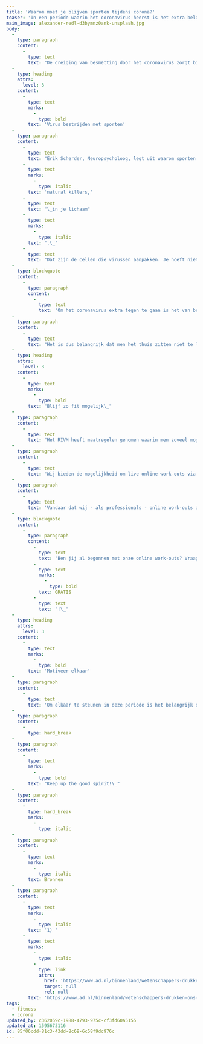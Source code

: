 ```yaml
---
title: 'Waarom moet je blijven sporten tijdens corona?'
teaser: 'In een periode waarin het coronavirus heerst is het extra belangrijk om te blijven bewegen. In deze blog leggen wij uit waarom je veel moet blijven bewegen.'
main_image: alexander-redl-d3bymnz0ank-unsplash.jpg
body:
  -
    type: paragraph
    content:
      -
        type: text
        text: "De dreiging van besmetting door het coronavirus zorgt bij veel mensen voor zowel geestelijke als lichamelijke klachten. De een gaat piekeren en de ander wordt prikkelbaar. Je hoort veel adviezen over het handen wassen, maar nergens wordt benoemd hoe belangrijk het is om te blijven sporten. Om deze reden hebben wij besloten om in deze blog uit te leggen waarom het belangrijk is om te blijven sporten tijdens deze periode waarin corona optreedt.\_"
  -
    type: heading
    attrs:
      level: 3
    content:
      -
        type: text
        marks:
          -
            type: bold
        text: 'Virus bestrijden met sporten'
  -
    type: paragraph
    content:
      -
        type: text
        text: "Erik Scherder, Neuropsycholoog, legt uit waarom sporten belangrijk is tijdens deze periode:\_,,Als je matig intensief beweegt, stijgt het aantal t-cellen en nk-cellen, oftewel\_"
      -
        type: text
        marks:
          -
            type: italic
        text: 'natural killers,'
      -
        type: text
        text: "\_in je lichaam"
      -
        type: text
        marks:
          -
            type: italic
        text: ".\_"
      -
        type: text
        text: "Dat zijn de cellen die virussen aanpakken. Je hoeft niet buiten je grenzen te gaan, maar kom uit die stoel. Ga de trap een paar keer extra op en af, maak een wandeling.” \_ 1)"
  -
    type: blockquote
    content:
      -
        type: paragraph
        content:
          -
            type: text
            text: "Om het coronavirus extra tegen te gaan is het van belang dat je goed blijft bewegen. Het lichaam zal cellen aanmaken die het coronavirus kunnen tegengaan.\_"
  -
    type: paragraph
    content:
      -
        type: text
        text: "Het is dus belangrijk dat men het thuis zitten niet te letterlijk gaat nemen. Je weerstand en immuunsysteem verslechterd wanneer je weinig tot niet beweegt. Dit risico wil je vooral niet nemen tijdens deze periode waarin corona heerst. Vandaar dat het belangrijk is om te blijven sporten.\_"
  -
    type: heading
    attrs:
      level: 3
    content:
      -
        type: text
        marks:
          -
            type: bold
        text: "Blijf zo fit mogelijk\_"
  -
    type: paragraph
    content:
      -
        type: text
        text: "Het RIVM heeft maatregelen genomen waarin men zoveel mogelijk thuis moet blijven. Dit is een belangrijke maatregel die zal helpen met het tegengaan van verspreiding van het coronavirus. Echter, hoe blijf jij zo fit mogelijk wanneer jij de deur niet meer uit kunt?\_"
  -
    type: paragraph
    content:
      -
        type: text
        text: "Wij bieden de mogelijkheid om live online work-outs via Zoom bij te wonen, wij snappen dat sommige mensen het op dit moment niet lukt om live mee te doen. Daar hebben we een oplossing voor, wie bieden ook filmpjes met work-outs aan. Het is namelijk belangrijk dat je juiste oefeningen uitvoert aangezien je lichaam goed moet kunnen herstellen na inspanning. Dit is extra belangrijk nu het corona-virus op de loer ligt. Je wilt namelijk geen blessures oplopen.\_"
  -
    type: paragraph
    content:
      -
        type: text
        text: 'Vandaar dat wij - als professionals - online work-outs aanbieden! Hierdoor hoef jij niet heel internet af te zoeken naar leuke work-outs en je af te vragen of het wel de geschikte oefeningen zijn. Wij bieden 2 keer per week een live online workout aan en 2 keer per week maken we nieuwe work-out video''s. Hierin leggen wij alle oefeningen tot in de puntjes uit. Op deze manier train jij alle spieren op de juiste manier en is de kans kleiner dat jij het coronavirus (zwaar) te pakken krijgt.'
  -
    type: blockquote
    content:
      -
        type: paragraph
        content:
          -
            type: text
            text: "Ben jij al begonnen met onze online work-outs? Vraag ze nu aan en start met trainen!\_Ontvang vandaag nog je eerste online work-out\_"
          -
            type: text
            marks:
              -
                type: bold
            text: GRATIS
          -
            type: text
            text: "!\_"
  -
    type: heading
    attrs:
      level: 3
    content:
      -
        type: text
        marks:
          -
            type: bold
        text: 'Motiveer elkaar'
  -
    type: paragraph
    content:
      -
        type: text
        text: 'Om elkaar te steunen in deze periode is het belangrijk dat wij elkaar blijven motiveren. Motiveer elkaar bijvoorbeeld door jouw workout foto''s en video''s online te posten! Tag ons @activefitnl zodat wij jou foto''s en video''s kunnen delen. Op deze manier inspireren en motiveren we elkaar om lekker te blijven sporten.'
  -
    type: paragraph
    content:
      -
        type: hard_break
  -
    type: paragraph
    content:
      -
        type: text
        marks:
          -
            type: bold
        text: "Keep up the good spirit!\_"
  -
    type: paragraph
    content:
      -
        type: hard_break
        marks:
          -
            type: italic
  -
    type: paragraph
    content:
      -
        type: text
        marks:
          -
            type: italic
        text: Bronnen
  -
    type: paragraph
    content:
      -
        type: text
        marks:
          -
            type: italic
        text: '1) '
      -
        type: text
        marks:
          -
            type: italic
          -
            type: link
            attrs:
              href: 'https://www.ad.nl/binnenland/wetenschappers-drukken-ons-op-het-hart-nederlanders-blijf-in-beweging~a657189d/?referrer=https://www.google.com/'
              target: null
              rel: null
        text: 'https://www.ad.nl/binnenland/wetenschappers-drukken-ons-op-het-hart-nederlanders-blijf-in-beweging~a657189d/?referrer=https://www.google.com/'
tags:
  - fitness
  - corona
updated_by: c362059c-1988-4793-975c-cf3fd60a5155
updated_at: 1595673116
id: 85f06cdd-81c3-43dd-8c69-6c58f9dc976c
---
```

